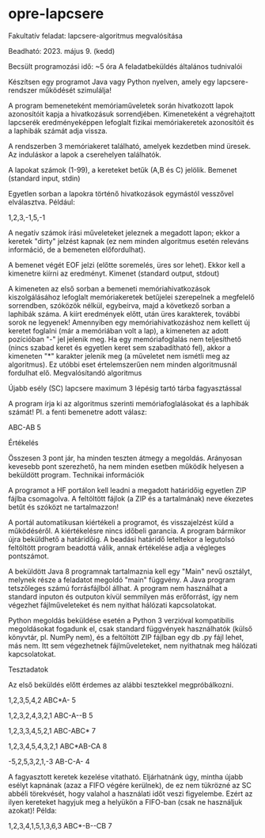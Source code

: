 # opre-lapcsere

Fakultatív feladat: lapcsere-algoritmus megvalósítása

Beadható: 2023. május 9. (kedd)

Becsült programozási idő: ~5 óra
A feladatbeküldés általános tudnivalói

Készítsen egy programot Java vagy Python nyelven, amely egy lapcsere-rendszer működését szimulálja!

A program bemeneteként memóriaműveletek során hivatkozott lapok azonosítóit kapja a hivatkozásuk sorrendjében. Kimeneteként a végrehajtott lapcserék eredményeképpen lefoglalt fizikai memóriakeretek azonosítóit és a laphibák számát adja vissza.

A rendszerben 3 memóriakeret található, amelyek kezdetben mind üresek. Az induláskor a lapok a cserehelyen találhatók.

A lapokat számok (1-99), a kereteket betűk (A,B és C) jelölik.
Bemenet (standard input, stdin)

Egyetlen sorban a lapokra történő hivatkozások egymástól vesszővel elválasztva. Például:

1,2,3,-1,5,-1

A negatív számok írási műveleteket jeleznek a megadott lapon; ekkor a keretek "dirty" jelzést kapnak (ez nem minden algoritmus esetén releváns információ, de a bemeneten előfordulhat).

A bemenet végét EOF jelzi (előtte soremelés, üres sor lehet). Ekkor kell a kimenetre kiírni az eredményt.
Kimenet (standard output, stdout)

A kimeneten az első sorban a bemeneti memóriahivatkozások kiszolgálásához lefoglalt memóriakeretek betűjelei szerepelnek a megfelelő sorrendben, szóközök nélkül, egybeírva, majd a következő sorban a laphibák száma. A kiírt eredmények előtt, után üres karakterek, további sorok ne legyenek!
Amennyiben egy memóriahivatkozáshoz nem kellett új keretet foglalni (már a memóriában volt a lap), a kimeneten az adott pozícióban "-" jel jelenik meg.
Ha egy memóriafoglalás nem teljesíthető (nincs szabad keret és egyetlen keret sem szabadítható fel), akkor a kimeneten "*" karakter jelenik meg (a műveletet nem ismétli meg az algoritmus). Ez utóbbi eset értelemszerűen nem minden algoritmusnál fordulhat elő.
Megvalósítandó algoritmus

Újabb esély (SC) lapcsere maximum 3 lépésig tartó tárba fagyasztással

A program írja ki az algoritmus szerinti memóriafoglalásokat és a laphibák számát!
Pl. a fenti bemenetre adott válasz:

ABC-AB
5

Értékelés

Összesen 3 pont jár, ha minden teszten átmegy a megoldás. Arányosan kevesebb pont szerezhető, ha nem minden esetben működik helyesen a beküldött program.
Technikai információk

A programot a HF portálon kell leadni a megadott határidőig egyetlen ZIP fájlba csomagolva. A feltöltött fájlok (a ZIP és a tartalmának) neve ékezetes betűt és szóközt ne tartalmazzon!

A portál automatikusan kiértékeli a programot, és visszajelzést küld a működéséről. A kiértékelésre nincs időbeli garancia. A program bármikor újra beküldhető a határidőig. A beadási határidő leteltekor a legutolsó feltöltött program beadottá válik, annak értékelése adja a végleges pontszámot.

A beküldött Java 8 programnak tartalmaznia kell egy "Main" nevű osztályt, melynek része a feladatot megoldó "main" függvény. A Java program tetszőleges számú forrásfájlból állhat. A program nem használhat a standard inputon és outputon kívül semmilyen más erőforrást, így nem végezhet fájlműveleteket és nem nyithat hálózati kapcsolatokat.

Python megoldás beküldése esetén a Python 3 verzióval kompatibilis megoldásokat fogadunk el, csak standard függvények használhatók (külső könyvtár, pl. NumPy nem), és a feltöltött ZIP fájlban egy db .py fájl lehet, más nem. Itt sem végezhetnek fájlműveleteket, nem nyithatnak meg hálózati kapcsolatokat.

Tesztadatok

Az első beküldés előtt érdemes az alábbi tesztekkel megpróbálkozni.

1,2,3,5,4,2
ABC*A-
5

1,2,3,2,4,3,2,1
ABC-A--B
5

1,2,3,3,4,5,2,1
ABC-ABC*
7

1,2,3,4,5,4,3,2,1
ABC*AB-CA
8

-5,2,5,3,2,1,-3
AB-C-A-
4

A fagyasztott keretek kezelése vitatható. Eljárhatnánk úgy, mintha újabb esélyt kapnának (azaz a FIFO végére kerülnek), de ez nem tükrözné az SC abbéli törekvését, hogy valahol a használati időt veszi figyelembe. Ezért az ilyen kereteket hagyjuk meg a helyükön a FIFO-ban (csak ne használjuk azokat)! Példa:

1,2,3,4,1,5,1,3,6,3
ABC*-B--CB
7
